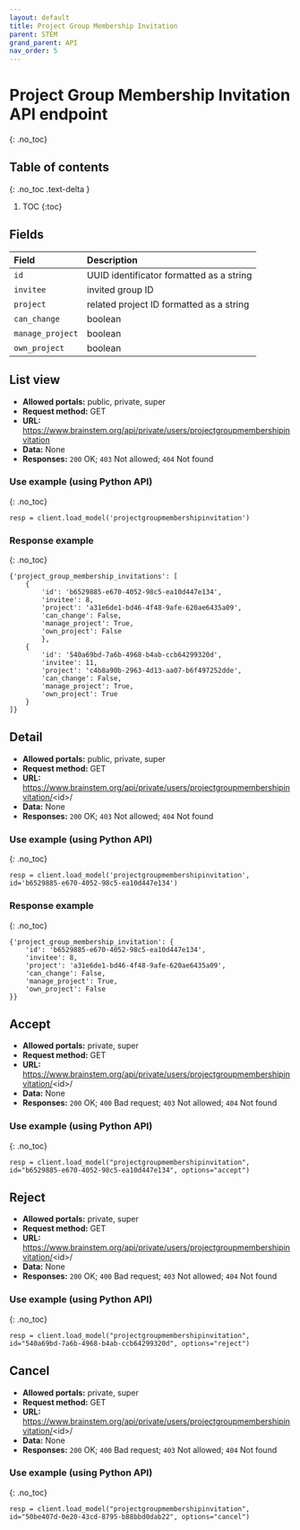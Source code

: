 ```yaml
---
layout: default
title: Project Group Membership Invitation
parent: STEM
grand_parent: API
nav_order: 5
---
```


# Project Group Membership Invitation API endpoint
{: .no_toc}

## Table of contents
{: .no_toc .text-delta }

1. TOC
{:toc}


## Fields

| Field        | Description  |
|:-------------|:-------------|
| `id` | UUID identificator formatted as a string |
| `invitee` | invited group ID |
| `project` | related project ID formatted as a string |
| `can_change` | boolean |
| `manage_project` | boolean |
| `own_project` | boolean |



## List view
- **Allowed portals:** public, private, super
- **Request method:** GET
- **URL:** https://www.brainstem.org/api/private/users/projectgroupmembershipinvitation
- **Data:** None
- **Responses:** `200` OK; `403` Not allowed; `404` Not found

### Use example (using Python API)
{: .no_toc}

```
resp = client.load_model('projectgroupmembershipinvitation')
```

### Response example
{: .no_toc}

```
{'project_group_membership_invitations': [
    {
        'id': 'b6529885-e670-4052-98c5-ea10d447e134',
        'invitee': 8,
        'project': 'a31e6de1-bd46-4f48-9afe-620ae6435a09',
        'can_change': False,
        'manage_project': True,
        'own_project': False
        },
    {
        'id': '540a69bd-7a6b-4968-b4ab-ccb64299320d',
        'invitee': 11,
        'project': 'c4b8a90b-2963-4d13-aa07-b6f497252dde',
        'can_change': False,
        'manage_project': True,
        'own_project': True
    }
]}
```


## Detail
- **Allowed portals:** public, private, super
- **Request method:** GET
- **URL:** https://www.brainstem.org/api/private/users/projectgroupmembershipinvitation/<id\>/
- **Data:** None
- **Responses:** `200` OK; `403` Not allowed; `404` Not found

### Use example (using Python API)
{: .no_toc}

```
resp = client.load_model('projectgroupmembershipinvitation', id='b6529885-e670-4052-98c5-ea10d447e134')
```

### Response example
{: .no_toc}

```
{'project_group_membership_invitation': {
    'id': 'b6529885-e670-4052-98c5-ea10d447e134',
    'invitee': 8,
    'project': 'a31e6de1-bd46-4f48-9afe-620ae6435a09',
    'can_change': False,
    'manage_project': True,
    'own_project': False
}}
```


## Accept
- **Allowed portals:** private, super
- **Request method:** GET
- **URL:** https://www.brainstem.org/api/private/users/projectgroupmembershipinvitation/<id\>/
- **Data:** None
- **Responses:** `200` OK; `400` Bad request; `403` Not allowed; `404` Not found

### Use example (using Python API)
{: .no_toc}

```
resp = client.load_model("projectgroupmembershipinvitation", id="b6529885-e670-4052-98c5-ea10d447e134", options="accept")
```



## Reject
- **Allowed portals:** private, super
- **Request method:** GET
- **URL:** https://www.brainstem.org/api/private/users/projectgroupmembershipinvitation/<id\>/
- **Data:** None
- **Responses:** `200` OK; `400` Bad request; `403` Not allowed; `404` Not found

### Use example (using Python API)
{: .no_toc}

```
resp = client.load_model("projectgroupmembershipinvitation", id="540a69bd-7a6b-4968-b4ab-ccb64299320d", options="reject")
```


## Cancel
- **Allowed portals:** private, super
- **Request method:** GET
- **URL:** https://www.brainstem.org/api/private/users/projectgroupmembershipinvitation/<id\>/
- **Data:** None
- **Responses:** `200` OK; `400` Bad request; `403` Not allowed; `404` Not found

### Use example (using Python API)
{: .no_toc}

```
resp = client.load_model("projectgroupmembershipinvitation", id="50be407d-0e20-43cd-8795-b88bbd0dab22", options="cancel")
```